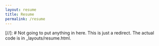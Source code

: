 ```yaml
---
layout: resume
title: Resume
permalink: /resume
---
```

[//]: # Not going to put anything in here. This is just a redirect. The actual code is in _layouts/resume.html.